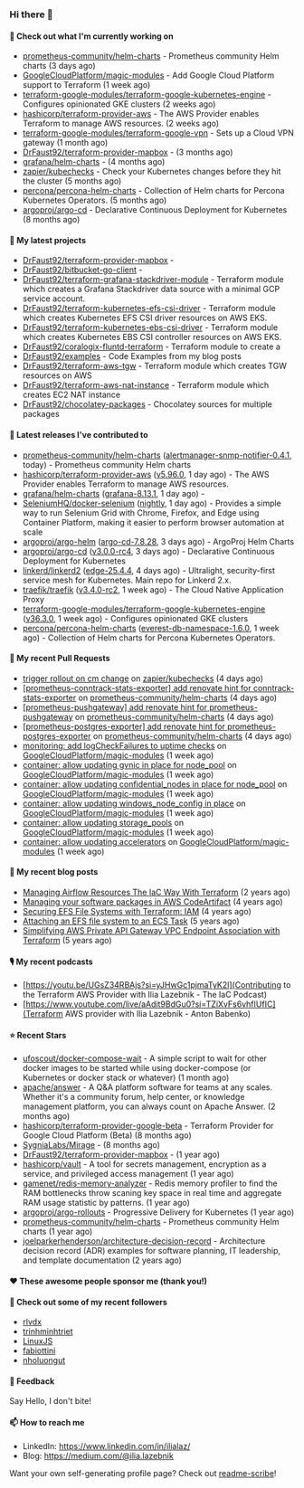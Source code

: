 ### Hi there 👋

#### 👷 Check out what I'm currently working on

- [prometheus-community/helm-charts](https://github.com/prometheus-community/helm-charts) - Prometheus community Helm charts (3 days ago)
- [GoogleCloudPlatform/magic-modules](https://github.com/GoogleCloudPlatform/magic-modules) - Add Google Cloud Platform support to Terraform (1 week ago)
- [terraform-google-modules/terraform-google-kubernetes-engine](https://github.com/terraform-google-modules/terraform-google-kubernetes-engine) - Configures opinionated GKE clusters (2 weeks ago)
- [hashicorp/terraform-provider-aws](https://github.com/hashicorp/terraform-provider-aws) - The AWS Provider enables Terraform to manage AWS resources. (2 weeks ago)
- [terraform-google-modules/terraform-google-vpn](https://github.com/terraform-google-modules/terraform-google-vpn) - Sets up a Cloud VPN gateway (1 month ago)
- [DrFaust92/terraform-provider-mapbox](https://github.com/DrFaust92/terraform-provider-mapbox) -  (3 months ago)
- [grafana/helm-charts](https://github.com/grafana/helm-charts) -  (4 months ago)
- [zapier/kubechecks](https://github.com/zapier/kubechecks) - Check your Kubernetes changes before they hit the cluster (5 months ago)
- [percona/percona-helm-charts](https://github.com/percona/percona-helm-charts) - Collection of Helm charts for Percona Kubernetes Operators. (5 months ago)
- [argoproj/argo-cd](https://github.com/argoproj/argo-cd) - Declarative Continuous Deployment for Kubernetes (8 months ago)

#### 🌱 My latest projects

- [DrFaust92/terraform-provider-mapbox](https://github.com/DrFaust92/terraform-provider-mapbox) - 
- [DrFaust92/bitbucket-go-client](https://github.com/DrFaust92/bitbucket-go-client) - 
- [DrFaust92/terraform-grafana-stackdriver-module](https://github.com/DrFaust92/terraform-grafana-stackdriver-module) - Terraform module which creates a Grafana Stackdriver data source with a minimal GCP service account.
- [DrFaust92/terraform-kubernetes-efs-csi-driver](https://github.com/DrFaust92/terraform-kubernetes-efs-csi-driver) - Terraform module which creates Kubernetes EFS CSI driver resources on AWS EKS.
- [DrFaust92/terraform-kubernetes-ebs-csi-driver](https://github.com/DrFaust92/terraform-kubernetes-ebs-csi-driver) - Terraform module which creates Kubernetes EBS CSI controller resources on AWS EKS.
- [DrFaust92/coralogix-fluntd-terraform](https://github.com/DrFaust92/coralogix-fluntd-terraform) - Terraform module to create a 
- [DrFaust92/examples](https://github.com/DrFaust92/examples) - Code Examples from my blog posts
- [DrFaust92/terraform-aws-tgw](https://github.com/DrFaust92/terraform-aws-tgw) - Terraform module which creates TGW resources on AWS
- [DrFaust92/terraform-aws-nat-instance](https://github.com/DrFaust92/terraform-aws-nat-instance) - Terraform module which creates EC2 NAT instance
- [DrFaust92/chocolatey-packages](https://github.com/DrFaust92/chocolatey-packages) - Chocolatey sources for multiple packages

#### 🔭 Latest releases I've contributed to

- [prometheus-community/helm-charts](https://github.com/prometheus-community/helm-charts) ([alertmanager-snmp-notifier-0.4.1](https://github.com/prometheus-community/helm-charts/releases/tag/alertmanager-snmp-notifier-0.4.1), today) - Prometheus community Helm charts
- [hashicorp/terraform-provider-aws](https://github.com/hashicorp/terraform-provider-aws) ([v5.96.0](https://github.com/hashicorp/terraform-provider-aws/releases/tag/v5.96.0), 1 day ago) - The AWS Provider enables Terraform to manage AWS resources.
- [grafana/helm-charts](https://github.com/grafana/helm-charts) ([grafana-8.13.1](https://github.com/grafana/helm-charts/releases/tag/grafana-8.13.1), 1 day ago) - 
- [SeleniumHQ/docker-selenium](https://github.com/SeleniumHQ/docker-selenium) ([nightly](https://github.com/SeleniumHQ/docker-selenium/releases/tag/nightly), 1 day ago) - Provides a simple way to run Selenium Grid with Chrome, Firefox, and Edge using Container Platform, making it easier to perform browser automation at scale
- [argoproj/argo-helm](https://github.com/argoproj/argo-helm) ([argo-cd-7.8.28](https://github.com/argoproj/argo-helm/releases/tag/argo-cd-7.8.28), 3 days ago) - ArgoProj Helm Charts
- [argoproj/argo-cd](https://github.com/argoproj/argo-cd) ([v3.0.0-rc4](https://github.com/argoproj/argo-cd/releases/tag/v3.0.0-rc4), 3 days ago) - Declarative Continuous Deployment for Kubernetes
- [linkerd/linkerd2](https://github.com/linkerd/linkerd2) ([edge-25.4.4](https://github.com/linkerd/linkerd2/releases/tag/edge-25.4.4), 4 days ago) - Ultralight, security-first service mesh for Kubernetes. Main repo for Linkerd 2.x.
- [traefik/traefik](https://github.com/traefik/traefik) ([v3.4.0-rc2](https://github.com/traefik/traefik/releases/tag/v3.4.0-rc2), 1 week ago) - The Cloud Native Application Proxy
- [terraform-google-modules/terraform-google-kubernetes-engine](https://github.com/terraform-google-modules/terraform-google-kubernetes-engine) ([v36.3.0](https://github.com/terraform-google-modules/terraform-google-kubernetes-engine/releases/tag/v36.3.0), 1 week ago) - Configures opinionated GKE clusters
- [percona/percona-helm-charts](https://github.com/percona/percona-helm-charts) ([everest-db-namespace-1.6.0](https://github.com/percona/percona-helm-charts/releases/tag/everest-db-namespace-1.6.0), 1 week ago) - Collection of Helm charts for Percona Kubernetes Operators.

#### 🔨 My recent Pull Requests

- [trigger rollout on cm change](https://github.com/zapier/kubechecks/pull/404) on [zapier/kubechecks](https://github.com/zapier/kubechecks) (4 days ago)
- [[prometheus-conntrack-stats-exporter] add renovate hint for conntrack-stats-exporter](https://github.com/prometheus-community/helm-charts/pull/5552) on [prometheus-community/helm-charts](https://github.com/prometheus-community/helm-charts) (4 days ago)
- [[prometheus-pushgateway] add renovate hint for prometheus-pushgateway](https://github.com/prometheus-community/helm-charts/pull/5551) on [prometheus-community/helm-charts](https://github.com/prometheus-community/helm-charts) (4 days ago)
- [[prometheus-postgres-exporter] add renovate hint for prometheus-postgres-exporter](https://github.com/prometheus-community/helm-charts/pull/5550) on [prometheus-community/helm-charts](https://github.com/prometheus-community/helm-charts) (4 days ago)
- [monitoring: add logCheckFailures to uptime checks](https://github.com/GoogleCloudPlatform/magic-modules/pull/13661) on [GoogleCloudPlatform/magic-modules](https://github.com/GoogleCloudPlatform/magic-modules) (1 week ago)
- [container: allow updating gvnic in place for node_pool](https://github.com/GoogleCloudPlatform/magic-modules/pull/13660) on [GoogleCloudPlatform/magic-modules](https://github.com/GoogleCloudPlatform/magic-modules) (1 week ago)
- [container: allow updating confidential_nodes in place for node_pool](https://github.com/GoogleCloudPlatform/magic-modules/pull/13659) on [GoogleCloudPlatform/magic-modules](https://github.com/GoogleCloudPlatform/magic-modules) (1 week ago)
- [container: allow updating windows_node_config in place](https://github.com/GoogleCloudPlatform/magic-modules/pull/13658) on [GoogleCloudPlatform/magic-modules](https://github.com/GoogleCloudPlatform/magic-modules) (1 week ago)
- [container: allow updating storage_pools](https://github.com/GoogleCloudPlatform/magic-modules/pull/13657) on [GoogleCloudPlatform/magic-modules](https://github.com/GoogleCloudPlatform/magic-modules) (1 week ago)
- [container: allow updating accelerators](https://github.com/GoogleCloudPlatform/magic-modules/pull/13656) on [GoogleCloudPlatform/magic-modules](https://github.com/GoogleCloudPlatform/magic-modules) (1 week ago)

#### 📜 My recent blog posts

- [Managing Airflow Resources The IaC Way With Terraform](https://engineering.placer.ai/managing-airflow-resources-the-iac-way-with-terraform-ea5b8db573ad?source=rss-cac402f06fa8------2) (2 years ago)
- [Managing your software packages in AWS CodeArtifact](https://medium.com/@ilia.lazebnik/managing-your-software-packages-in-aws-codeartifact-12d00053e243?source=rss-cac402f06fa8------2) (4 years ago)
- [Securing EFS File Systems with Terraform: IAM](https://medium.com/@ilia.lazebnik/securing-efs-file-systems-with-terraform-iam-d2a066c198ab?source=rss-cac402f06fa8------2) (4 years ago)
- [Attaching an EFS file system to an ECS Task](https://medium.com/@ilia.lazebnik/attaching-an-efs-file-system-to-an-ecs-task-7bd15b76a6ef?source=rss-cac402f06fa8------2) (5 years ago)
- [Simplifying AWS Private API Gateway VPC Endpoint Association with Terraform](https://medium.com/@ilia.lazebnik/simplifying-aws-private-api-gateway-vpc-endpoint-association-with-terraform-b379a247afbf?source=rss-cac402f06fa8------2) (5 years ago)

#### 🎙️ My recent podcasts
- [https://youtu.be/UGsZ34RBAjs?si=yJHwGc1pjmaTyK2l](Contributing to the Terraform AWS Provider with Ilia Lazebnik - The IaC Podcast)
- [https://www.youtube.com/live/aAdit9BdGu0?si=TZiXvFs6vhfIUfIC](Terraform AWS provider with Ilia Lazebnik - Anton Babenko)

#### ⭐ Recent Stars

- [ufoscout/docker-compose-wait](https://github.com/ufoscout/docker-compose-wait) - A simple script to wait for other docker images to be started while using docker-compose (or Kubernetes or docker stack or whatever) (1 month ago)
- [apache/answer](https://github.com/apache/answer) - A Q&amp;A platform software for teams at any scales. Whether it&#39;s a community forum, help center, or knowledge management platform, you can always count on Apache Answer. (2 months ago)
- [hashicorp/terraform-provider-google-beta](https://github.com/hashicorp/terraform-provider-google-beta) - Terraform Provider for Google Cloud Platform (Beta) (8 months ago)
- [SygniaLabs/Mirage](https://github.com/SygniaLabs/Mirage) -  (8 months ago)
- [DrFaust92/terraform-provider-mapbox](https://github.com/DrFaust92/terraform-provider-mapbox) -  (1 year ago)
- [hashicorp/vault](https://github.com/hashicorp/vault) - A tool for secrets management, encryption as a service, and privileged access management (1 year ago)
- [gamenet/redis-memory-analyzer](https://github.com/gamenet/redis-memory-analyzer) - Redis memory profiler to find the RAM bottlenecks throw scaning key space in real time and aggregate RAM usage statistic by patterns. (1 year ago)
- [argoproj/argo-rollouts](https://github.com/argoproj/argo-rollouts) - Progressive Delivery for Kubernetes (1 year ago)
- [prometheus-community/helm-charts](https://github.com/prometheus-community/helm-charts) - Prometheus community Helm charts (1 year ago)
- [joelparkerhenderson/architecture-decision-record](https://github.com/joelparkerhenderson/architecture-decision-record) - Architecture decision record (ADR) examples for software planning, IT leadership, and template documentation (2 years ago)

#### ❤️ These awesome people sponsor me (thank you!)


#### 👯 Check out some of my recent followers

- [rlvdx](https://github.com/rlvdx)
- [trinhminhtriet](https://github.com/trinhminhtriet)
- [LinuxJS](https://github.com/LinuxJS)
- [fabiottini](https://github.com/fabiottini)
- [nholuongut](https://github.com/nholuongut)

#### 💬 Feedback

Say Hello, I don't bite!

#### 📫 How to reach me

- LinkedIn: https://www.linkedin.com/in/ilialaz/
- Blog: https://medium.com/@ilia.lazebnik

Want your own self-generating profile page? Check out [readme-scribe](https://github.com/muesli/readme-scribe)!


